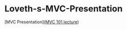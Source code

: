 # Loveth-s-MVC-Presentation
[MVC Presentation](<a href="https:&#x2F;&#x2F;www.canva.com&#x2F;design&#x2F;DAFKWNV5dhM&#x2F;view?utm_content=DAFKWNV5dhM&amp;utm_campaign=designshare&amp;utm_medium=embeds&amp;utm_source=link" target="_blank" rel="noopener">MVC 101 lecture</a>) 
